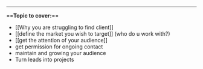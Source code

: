 
---

==**Topic to cover:**==

- [[Why you are struggling to find client]]
- [[define the market you wish to target]] (who do u work with?)
- [[get the attention of your audience]]
- get permission for ongoing contact
- maintain and growing your audience
- Turn leads into projects




